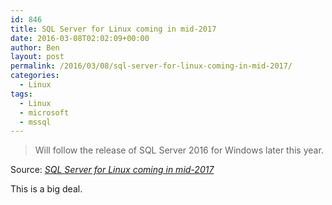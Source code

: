 ```yaml
---
id: 846
title: SQL Server for Linux coming in mid-2017
date: 2016-03-08T02:02:09+00:00
author: Ben
layout: post
permalink: /2016/03/08/sql-server-for-linux-coming-in-mid-2017/
categories:
  - Linux
tags:
  - Linux
  - microsoft
  - mssql
---
```

> Will follow the release of SQL Server 2016 for Windows later this year.

Source: _[SQL Server for Linux coming in mid-2017](http://arstechnica.com/information-technology/2016/03/sql-server-for-linux-coming-in-mid-2017/)_

This is a big deal.

&nbsp;